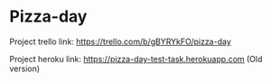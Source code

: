 # Pizza-day

Project trello link: https://trello.com/b/gBYRYkFO/pizza-day

Project heroku link: https://pizza-day-test-task.herokuapp.com (Old version)
